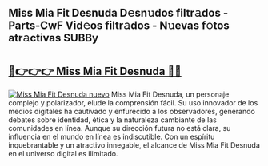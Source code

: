 ## Miss Mia Fit Desnuda D𝚎sn𝚞dos filtr𝚊dos - Parts-CwF Vid𝚎os filtr𝚊dos - N𝚞evas f𝚘tos atr𝚊ctivas SUBBy

# <h2><a href="http://mbd0kg.tromn.icu/?c=Miss+Mia+Fit+Desnuda">🔗👉👉👉 Miss Mia Fit Desnuda 🔗🔗</a></h2>

[![Miss Mia Fit Desnuda nuevo](https://i.imgur.com/pEAQMta.gif)](http://mbd0kg.tromn.icu/?c=Miss+Mia+Fit+Desnuda)
Miss Mia Fit Desnuda, un personaje complejo y polarizador, elude la comprensión fácil. Su uso innovador de los medios digitales ha cautivado y enfurecido a los observadores, generando debates sobre identidad, ética y la naturaleza cambiante de las comunidades en línea. Aunque su dirección futura no está clara, su influencia en el mundo en línea es indiscutible. Con un espíritu inquebrantable y un atractivo innegable, el alcance de Miss Mia Fit Desnuda en el universo digital es ilimitado.
